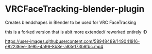 # VRCFaceTracking-blender-plugin
Creates blendshapes in Blender to be used for VRC FaceTracking

this is a forked version that is abit more extended/ reworked entirely :D

https://user-images.githubusercontent.com/58948489/149041916-e82236ee-3e95-4a96-8b8e-a83e173b6fbc.mp4
